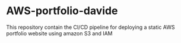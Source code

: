 # AWS-portfolio-davide
This repository contain the CI/CD pipeline for deploying a static AWS portfolio website  using amazon S3 and IAM 
